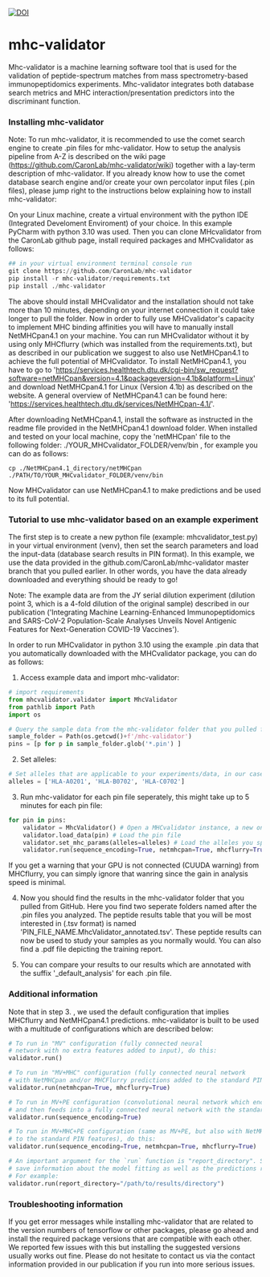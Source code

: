 [![DOI](https://zenodo.org/badge/375429185.svg)](https://zenodo.org/doi/10.5281/zenodo.13736548)
# mhc-validator
Mhc-validator is a machine learning software tool that is used for the validation of peptide-spectrum matches from mass spectrometry-based immunopeptidomics experiments. Mhc-validator integrates both database search metrics and MHC interaction/presentation predictors into the discriminant function.

### Installing mhc-validator

Note: To run mhc-validator, it is recommended to use the comet search engine to create .pin files for mhc-validator. How to setup the analysis pipeline from A-Z is described on the wiki page (https://github.com/CaronLab/mhc-validator/wiki) together with a lay-term description of mhc-validator. If you already know how to use the comet database search engine and/or create your own percolator input files (.pin files), please jump right to the instructions below explaining how to install mhc-validator: 


On your Linux machine, create a virtual environment with the python IDE (Integrated Develoment Enviroment) of your choice. In this example PyCharm with python 3.10 was used. Then you can clone MHcvalidator from the CaronLab github page, install required packages and MHCvalidator as follows:

```python
## in your virtual environment terminal console run
git clone https://github.com/CaronLab/mhc-validator
pip install -r mhc-validator/requirements.txt
pip install ./mhc-validator
```
The above should install MHCvalidator and the installation should not take more than 10 minutes, depending on your internet connection it could take longer to pull the folder. 
Now in order to fully use MHCvalidator's capacity to implement MHC binding affinities you will have to manually install NetMHCpan4.1 on your machine. You can run MHCvalidator without it by using only MHCflurry (which was installed from the requirements.txt), but as described in our publication we suggest to also use NetMHCpan4.1 to achieve the full potential of MHCvalidator. 
To install NetMHCpan4.1, you have to go to 'https://services.healthtech.dtu.dk/cgi-bin/sw_request?software=netMHCpan&version=4.1&packageversion=4.1b&platform=Linux' and download NetMHCpan4.1 for Linux (Version 4.1b) as described on the website. A general overview of  NetMHCpan4.1 can be found here: 'https://services.healthtech.dtu.dk/services/NetMHCpan-4.1/'. 

After downloading NetMHCpan4.1, install the software as instructed in the readme file provided in the NetMHCpan4.1 download folder. When installed and tested on your local machine, copy the 'netMHCpan' file to the following folder: ./YOUR_MHCvalidator_FOLDER/venv/bin , for example you can do as follows:

```terminal
cp ./NetMHCpan4.1_directory/netMHCpan ./PATH/TO/YOUR_MHCvalidator_FOLDER/venv/bin
```
Now MHCvalidator can use NetMHCpan4.1 to make predictions and be used to its full potential.

### Tutorial to use mhc-validator based on an example experiment

The first step is to create a new python file (example: mhcvalidator_test.py) in your virtual environment (venv), then set the search parameters and load the input-data (database search results in PIN format). In this example, we use the data provided in the github.com/CaronLab/mhc-validator master branch that you pulled earlier. In other words, you have the data already downloaded and everything should be ready to go!

Note: The example data are from the JY serial dilution experiment (dilution point 3, which is a 4-fold dilution of the original sample) described in our publication ('Integrating Machine Learning-Enhanced Immunopeptidomics and SARS-CoV-2 Population-Scale Analyses Unveils Novel Antigenic Features for Next-Generation COVID-19 Vaccines').


In order to run MHCvalidator in python 3.10 using the example .pin data that you automatically downloaded with the MHCvalidator package, you can do as follows:

1. Access example data and import mhc-validator:
```python
# import requirements
from mhcvalidator.validator import MhcValidator
from pathlib import Path
import os

# Query the sample data from the mhc-validator folder that you pulled from GitHub which contains the data:
sample_folder = Path(os.getcwd()+f'/mhc-validator')
pins = [p for p in sample_folder.glob('*.pin') ]
```
2. Set alleles:
```python
# Set alleles that are applicable to your experiments/data, in our case the following three are applicable:
alleles = ['HLA-A0201', 'HLA-B0702', 'HLA-C0702']
```

3. Run mhc-validator for each pin file seperately, this might take up to 5 minutes for each pin file:
```python
for pin in pins:
    validator = MhcValidator() # Open a MHCvalidator instance, a new one has to be opened for each .pin file
    validator.load_data(pin) # Load the pin file
    validator.set_mhc_params(alleles=alleles) # Load the alleles you specified above
    validator.run(sequence_encoding=True, netmhcpan=True, mhcflurry=True, report_directory=sample_folder / f'{pin.stem}_MhcValidator') #Run MHCvalidator, note that we added all available predictions by setting all configurations to 'True'. You can change these configurations as detailed below if for some reason you want to.
```
If you get a warning that your GPU is not connected (CUUDA warning) from MHCflurry, you can simply ignore that wanring since the gain in analysis speed is minimal.

4. Now you should find the results in the mhc-validator folder that you pulled from GitHub. Here you find two seperate folders named after the .pin files you analyzed. The peptide results table that you will be most interested in (.tsv format) is named 'PIN_FILE_NAME.MhcValidator_annotated.tsv'. These peptide results can now be used to study your samples as you normally would. You can also find a .pdf file depicting the training report.

5. You can compare your results to our results which are annotated with the suffix '_default_analysis' for each .pin file.

### Additional information

Note that in step 3. , we used the default configuration that implies MHCflurry and NetMHCpan4.1 predictions. mhc-validator is built to be used with a multitude of configurations which are described below:

```python
# To run in "MV" configuration (fully connected neural 
# network with no extra features added to input), do this:
validator.run()

# To run in "MV+MHC" configuration (fully connected neural network 
# with NetMHCpan and/or MHCFlurry predictions added to the standard PIN features), do this:
validator.run(netmhcpan=True, mhcflurry=True)

# To run in MV+PE configuration (convolutional neural network which encodes peptides sequences
# and then feeds into a fully connected neural network with the standard PIN features), do this:
validator.run(sequence_encoding=True)

# To run in MV+MHC+PE configuration (same as MV+PE, but also with NetMHCpan and/or MhcFlurry predictions added 
# to the standard PIN features), do this:
validator.run(sequence_encoding=True, netmhcpan=True, mhcflurry=True)

# An important argument for the `run` function is "report_directory". Setting this tells MhcValidator to
# save information about the model fitting as well as the predictions results into this directory
# For example:
validator.run(report_directory="/path/to/results/directory")
```
### Troubleshooting information

If you get error messages while installing mhc-validator that are related to the version numbers of tensorflow or other packages, please go ahead and install the required package versions that are compatible with each other. We reported few issues with this but installing the suggested versions usually works out fine. Please do not hesitate to contact us via the contact information provided in our publication if you run into more serious issues.

